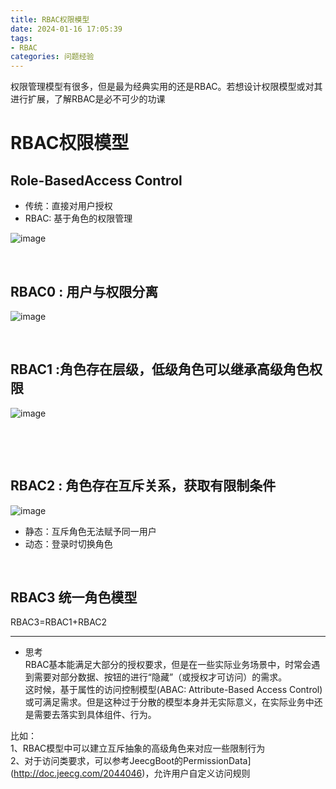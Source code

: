 ```yaml
---
title: RBAC权限模型
date: 2024-01-16 17:05:39
tags: 
- RBAC
categories: 问题经验
---
```

权限管理模型有很多，但是最为经典实用的还是RBAC。若想设计权限模型或对其进行扩展，了解RBAC是必不可少的功课
<!--more-->
# RBAC权限模型

## Role-BasedAccess Control

* 传统：直接对用户授权
* RBAC: 基于角色的权限管理

​![image](/images/assets/image-20240116165959-vy9w5gu.png)​

‍

## RBAC0 : 用户与权限分离

​![image](/images/assets/image-20240116170020-sq3x22z.png)​

‍

## RBAC1 :角色存在层级，低级角色可以继承高级角色权限

​![image](/images/assets/image-20240116170034-fs3xv9q.png)​

‍

‍

## RBAC2 : 角色存在互斥关系，获取有限制条件

​![image](/images/assets/image-20240116170050-p7vvxyi.png)​

* 静态：互斥角色无法赋予同一用户
* 动态：登录时切换角色

‍

## RBAC3 统一角色模型

RBAC3=RBAC1+RBAC2

---

- 思考  
RBAC基本能满足大部分的授权要求，但是在一些实际业务场景中，时常会遇到需要对部分数据、按钮的进行“隐藏”（或授权才可访问）的需求。  
这时候，基于属性的访问控制模型(ABAC: Attribute-Based Access Control)或可满足需求。但是这种过于分散的模型本身并无实际意义，在实际业务中还是需要去落实到具体组件、行为。  

比如：  
1、RBAC模型中可以建立互斥抽象的高级角色来对应一些限制行为  
2、对于访问类要求，可以参考JeecgBoot的PermissionData](http://doc.jeecg.com/2044046)，允许用户自定义访问规则


